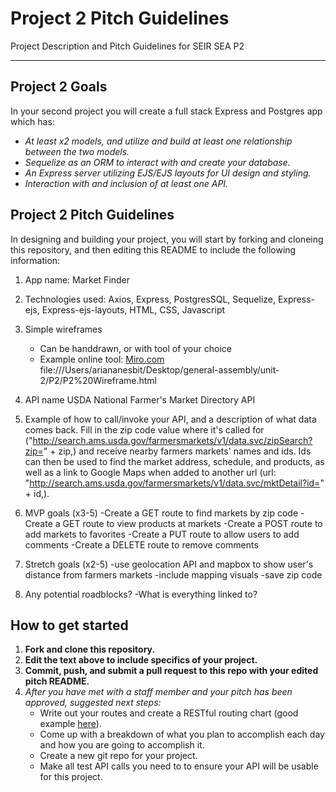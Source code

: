# Project 2 Pitch Guidelines
Project Description and Pitch Guidelines for SEIR SEA P2

---
## Project 2 Goals

In your second project you will create a full stack Express and Postgres app which has:
- *At least x2 models, and utilize and build at least one relationship between the two models.*
- *Sequelize as an ORM to interact with and create your database.*
- *An Express server utilizing EJS/EJS layouts for UI design and styling.*
- *Interaction with and inclusion of at least one API.*

## Project 2 Pitch Guidelines

In designing and building your project, you will start by forking and cloneing this repository, and then editing this README to include the following information: 
1. App name: 
Market Finder

2. Technologies used: 
Axios, Express, PostgresSQL, Sequelize, Express-ejs, Express-ejs-layouts,  HTML, CSS, Javascript

3. Simple wireframes
     * Can be handdrawn, or with tool of your choice
     * Example online tool: [Miro.com](https://miro.com/)
     file:///Users/ariananesbit/Desktop/general-assembly/unit-2/P2/P2%20Wireframe.html

5. API name
 USDA National Farmer's Market Directory API

6. Example of how to call/invoke your API, and a description of what data comes back. 
Fill in the zip code value where it's called for ("http://search.ams.usda.gov/farmersmarkets/v1/data.svc/zipSearch?zip=" + zip,) and receive nearby farmers markets' names and ids.  Ids can then be used to find the market address, schedule, and products, as well as a link to Google Maps when added to another url (url: "http://search.ams.usda.gov/farmersmarkets/v1/data.svc/mktDetail?id=" + id,).

7. MVP goals (x3-5)
-Create a GET route to find markets by zip code 
-Create a GET route to view products at markets
-Create a POST route to add markets to favorites
-Create a PUT route to allow users to add comments
-Create a DELETE route to remove comments

8. Stretch goals (x2-5)
-use geolocation API and mapbox to show user's distance from farmers markets
-include mapping visuals
-save zip code

9. Any potential roadblocks?
-What is everything linked to?

## How to get started
1. **Fork and clone this repository.**
2. **Edit the text above to include specifics of your project.**
3. **Commit, push, and submit a pull request to this repo with your edited pitch README.**
4. *After you have met with a staff member and your pitch has been approved, suggested next steps:*
      * Write out your routes and create a RESTful routing chart (good example [here](https://gk-hynes.github.io/restful-routes-chart/)).
      * Come up with a breakdown of what you plan to accomplish each day and how you are going to accomplish it.
      * Create a new git repo for your project. 
      * Make all test API calls you need to to ensure your API will be usable for this project. 
      




